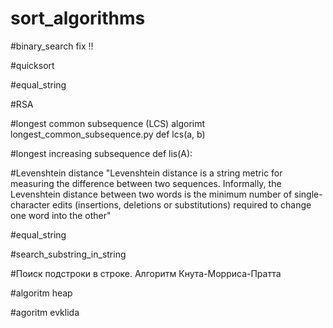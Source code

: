 # sort_algorithms

#binary_search     fix !!

#quicksort

#equal_string



#RSA




 #longest common subsequence (LCS) algorimt
 longest_common_subsequence.py
 def lcs(a, b)
 
 #longest increasing subsequence
 def lis(A):
 
#Levenshtein distance
 "Levenshtein distance is a string metric for measuring the difference between two sequences. 
 Informally, the Levenshtein distance between two words is the minimum number 
 of single-character edits (insertions, deletions or substitutions) required 
 to change one word into the other"
 
  
 #equal_string
 
 #search_substring_in_string
 
 #Поиск подстроки в строке. Алгоритм Кнута-Морриса-Пратта
 
 
 #algoritm heap
 
 #agoritm evklida
 
 
 